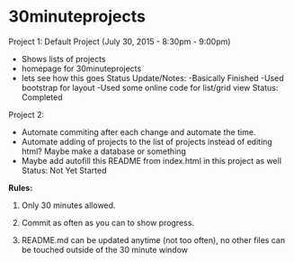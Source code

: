 # 30minuteprojects
Project 1: Default Project (July 30, 2015 - 8:30pm - 9:00pm)
- Shows lists of projects
- homepage for 30minuteprojects
- lets see how this goes
Status Update/Notes:
-Basically Finished
-Used bootstrap for layout
-Used some online code for list/grid view
Status: Completed


Project 2:

- Automate commiting after each change and automate the time.
- Automate adding of projects to the list of projects instead of editing html? Maybe make a database or something
- Maybe add autofill this README from index.html in this project as well
Status: Not Yet Started





**Rules:**

1. Only 30 minutes allowed.

2. Commit as often as you can to show progress.

3. README.md can be updated anytime (not too often), no other files can be touched outside of the 30 minute window

